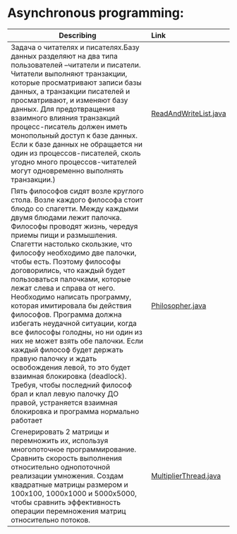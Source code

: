 # Asynchronous programming:

| **Describing** | **Link** |
| -------------------- | :--------------------- |
| Задача о читателях и писателях.Базу данных разделяют на два типа пользователей –читатели и писатели. Читатели  выполняют  транзакции,  которые  просматривают  записи  базы данных, а транзакции писателей и просматривают, и изменяют базу данных. Для  предотвращения  взаимного  влияния  транзакций  процесс-писатель должен иметь монопольный доступ к базе данных. Если к базе данных не обращается  ни  один  из  процессов-писателей,  сколь  угодно  много процессов-читателей могут одновременно выполнять транзакции.)| [ReadAndWriteList.java](https://github.com/Asterlok/asynchronous_programming/blob/master/threads/src/ReadAndWriteList.java)|
| Пять философов сидят возле круглого  стола.  Возле каждого философа стоит блюдо  со  спагетти.  Между каждыми  двумя  блюдами  лежит  палочка. Философы проводят жизнь, чередуя приемы пищи и размышления. Спагетти настолько скользкие,  что  философу  необходимо  две  палочки,  чтобы  есть. Поэтому философы договорились, что каждый будет пользоваться палочками, которые лежат слева и справа от него. Необходимо  написать  программу,  которая  имитировала  бы  действия философов. Программа должна избегать неудачной ситуации, когда все философы голодны, но ни один из них не может взять обе палочки. Если каждый философ будет держать правую палочку и ждать освобождения левой, то это будет взаимная блокировка (deadlock). Требуя, чтобы последний философ брал и клал левую палочку ДО правой, устраняется взаимная блокировка и программа нормально работает| [Philosopher.java](https://github.com/Asterlok/asynchronous_programming/tree/master/concurrency/src)|
| Сгенерировать 2 матрицы и перемножить их, используя многопоточное программирование. Сравнить скорость выполнения относительно однопоточной реализации умножения. Создам квадратные матрицы размером и 100х100, 1000х1000 и 5000х5000, чтобы сравнить эффективность операции перемножения матриц относительно потоков.| [MultiplierThread.java](https://github.com/Asterlok/asynchronous_programming/tree/master/ma3x/src)|

